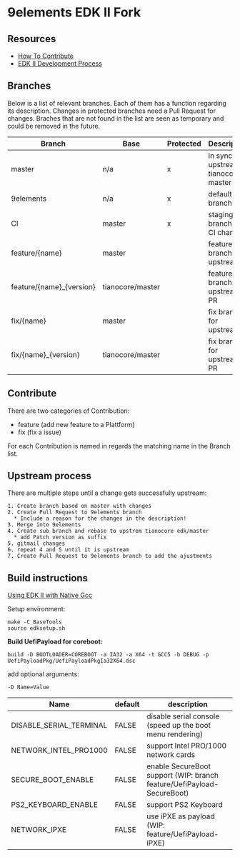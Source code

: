 # 9elements EDK II Fork

## Resources

* [How To Contribute](https://github.com/tianocore/tianocore.github.io/wiki/How-To-Contribute)
* [EDK II Development Process](https://github.com/tianocore/tianocore.github.io/wiki/How-To-Contribute)

## Branches

Below is a list of relevant branches. Each of them has a function regarding its
description. Changes in protected branches need a Pull Request for changes.
Braches that are not found in the list are seen as temporary and could be
removed in the future.

| Branch | Base | Protected | Description |
| --- | --- | --- | --- |
| master | n/a | x | in sync with upstream tianocore master |
| 9elements | n/a | x | default branch |
| CI | master | x | staging branch for CI changes |
| feature/{name} | master || feature branch for upstream |
| feature/{name}_{version} | tianocore/master || feature branch for upstream PR |
| fix/{name} | master || fix branch for upstream |
| fix/{name}_{version} | tianocore/master || fix branch for upstream PR |

## Contribute

There are two categories of Contribution:
* feature (add new feature to a Plattform)
* fix (fix a issue)

For each Contribution is named in regards the matching name in the Branch list.

## Upstream process

There are multiple steps until a change gets successfully upstream:
```
1. Create branch based on master with changes
2. Create Pull Request to 9elements branch
  * Include a reason for the changes in the description!
3. Merge into 9elements
4. Create sub branch and rebase to upstrem tianocore edk/master
  * add Patch version as suffix
5. gitmail changes
6. repeat 4 and 5 until it is upstream
7. Create Pull Request to 9elements branch to add the ajustments
```


## Build instructions

[Using EDK II with Native Gcc](https://github.com/tianocore/tianocore.github.io/wiki/Using-EDK-II-with-Native-GCC)

Setup environment:
```shell
make -C BaseTools
source edksetup.sh
```

**Build UefiPayload for coreboot:**

`build -D BOOTLOADER=COREBOOT -a IA32 -a X64 -t GCC5 -b DEBUG -p UefiPayloadPkg/UefiPayloadPkgIa32X64.dsc`

add optional arguments:

`-D Name=Value`

| Name | default | description |
| --- | --- | --- |
| DISABLE_SERIAL_TERMINAL | FALSE | disable serial console (speed up the boot menu rendering) |
| NETWORK_INTEL_PRO1000 | FALSE | support Intel PRO/1000 network cards |
| SECURE_BOOT_ENABLE | FALSE | enable SecureBoot support (WIP: branch feature/UefiPayload-SecureBoot) |
| PS2_KEYBOARD_ENABLE | FALSE | support PS2 Keyboard |
| NETWORK_IPXE | FALSE | use iPXE as payload (WIP: feature/UefiPayload-iPXE) |
